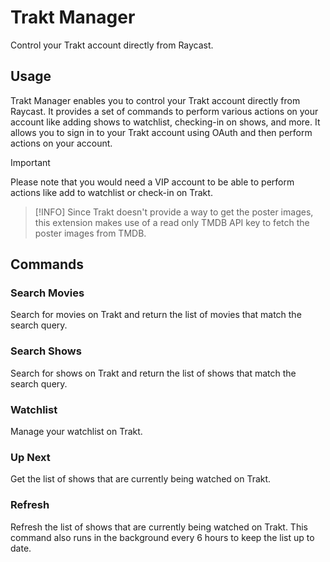 # Trakt Manager

Control your Trakt account directly from Raycast.

## Usage

Trakt Manager enables you to control your Trakt account directly from Raycast. It provides a set of commands to perform various actions on your account like adding shows to watchlist, checking-in on shows, and more. It allows you to sign in to your Trakt account using OAuth and then perform actions on your account.

> [!IMPORTANT]
> Please note that you would need a VIP account to be able to perform actions like add to watchlist or check-in on Trakt.

> [!INFO]
> Since Trakt doesn't provide a way to get the poster images, this extension makes use of a read only TMDB API key to fetch the poster images from TMDB.

## Commands

### Search Movies

Search for movies on Trakt and return the list of movies that match the search query.

### Search Shows

Search for shows on Trakt and return the list of shows that match the search query.

### Watchlist

Manage your watchlist on Trakt.

### Up Next

Get the list of shows that are currently being watched on Trakt.

### Refresh

Refresh the list of shows that are currently being watched on Trakt. This command also runs in the background every 6 hours to keep the list up to date.
